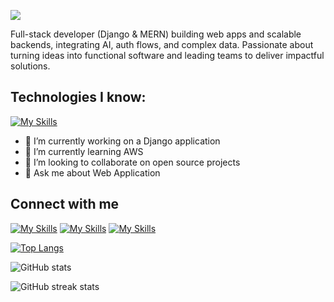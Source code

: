![](https://media.licdn.com/dms/image/v2/D5616AQFsigKEmKVHxw/profile-displaybackgroundimage-shrink_350_1400/B56Zoco489IsAY-/0/1761417074754?e=1762992000&v=beta&t=jDdouf_AdCkeklY0Tdt1TyOOC4LIX_VK-txexrLmvz4)

Full-stack developer (Django & MERN) building web apps and scalable backends, integrating AI, auth flows, and complex data. Passionate about turning ideas into functional software and leading teams to deliver impactful solutions.

## Technologies I know:

[![My Skills](https://skillicons.dev/icons?i=python,django,mongodb,express,nodejs,react,postgres,mysql,js,tailwind,supabase,firebase,git,c,cpp,next,linux,vercel,netlify,postman)]()

- 🔭 I’m currently working on a Django application
- 🌱 I’m currently learning AWS
- 👯 I’m looking to collaborate on open source projects
- 💬 Ask me about Web Application

## Connect with me

[![My Skills](https://skillicons.dev/icons?i=linkedin)](https://www.linkedin.com/in/aburaitnshoeb/) [![My Skills](https://skillicons.dev/icons?i=twitter)](https://www.twitter.com/aburaitnshoeb/) [![My Skills](https://skillicons.dev/icons?i=instagram)](https://www.instagram.com/y0urnarrat0r/)

[![Top Langs](https://github-readme-stats.vercel.app/api/top-langs/?username=blu3be3tle&theme=nightowl)](https://github.com/anuraghazra/github-readme-stats)

![GitHub stats](https://github-readme-stats.vercel.app/api?username=blu3be3tle&show_icons=true&count_private=true&theme=nightowl)

![GitHub streak stats](https://streak-stats.demolab.com?user=blu3be3tle&theme=nightowl)
